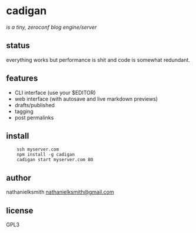 # cadigan

_is a tiny, zeroconf blog engine/server_

## status

everything works but performance is shit and code is somewhat redundant.

## features

 * CLI interface (use your $EDITOR)
 * web interface (with autosave and live markdown previews)
 * drafts/published
 * tagging
 * post permalinks

## install

        ssh myserver.com
        npm install -g cadigan
        cadigan start myserver.com 80

## author

nathanielksmith <nathanielksmith@gmail.com>

## license

GPL3
